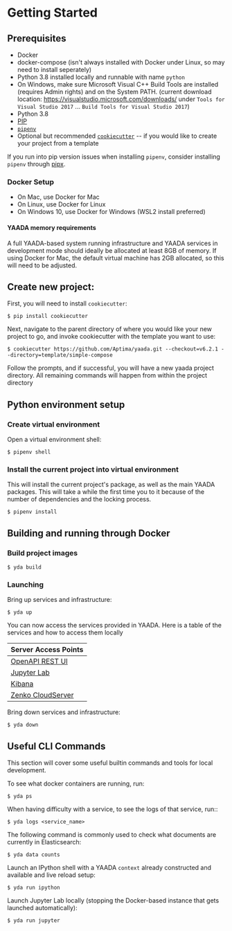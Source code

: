 # Getting Started

## Prerequisites
* Docker
* docker-compose (isn't always installed with Docker under Linux, so may need to install seperately)
* Python 3.8 installed locally and runnable with name `python`
* On Windows, make sure Microsoft Visual C++ Build Tools are installed (requires Admin rights) and on the System PATH. (current download location: https://visualstudio.microsoft.com/downloads/ under `Tools for Visual Studio 2017` ... `Build Tools for Visual Studio 2017`)
* Python 3.8
* [PIP](https://pip.pypa.io/en/stable/)
* [`pipenv`](https://pipenv.pypa.io/en/latest/)
* Optional but recommended [`cookiecutter`](https://cookiecutter.readthedocs.io/en/stable/) -- if you would like to create your project from a template

If you run into pip version issues when installing `pipenv`, consider installing `pipenv` through [pipx](https://pipenv.pypa.io/en/latest/install/#isolated-installation-of-pipenv-with-pipx).

### Docker Setup

* On Mac, use Docker for Mac
* On Linux, use Docker for Linux
* On Windows 10, use Docker for Windows (WSL2 install preferred)

#### YAADA memory requirements

A full YAADA-based system running infrastructure and YAADA services in development mode should ideally be allocated at least 8GB of memory. If using Docker for Mac, the default virtual machine has 2GB allocated, so this will need to be adjusted.

## Create new project:
First, you will need to install `cookiecutter`:

```
$ pip install cookiecutter
```

Next, navigate to the parent directory of where you would like your new project to go, and invoke cookiecutter with the template you want to use:

```
$ cookiecutter https://github.com/Aptima/yaada.git --checkout=v6.2.1 --directory=template/simple-compose
```

Follow the prompts, and if successful, you will have a new yaada project directory. All remaining commands will happen from within the project directory

## Python environment setup

### Create virtual environment

Open a virtual environment shell:

```
$ pipenv shell
```

### Install the current project into virtual environment

This will install the current project's package, as well as the main YAADA packages. This will take a while the first time you to it because of the number of dependencies and the locking process.

```
$ pipenv install
```

## Building and running through Docker

### Build project images

```
$ yda build
```

### Launching

Bring up services and infrastructure:

```
$ yda up
```

You can now access the services provided in YAADA. Here is a table of the services and how to access them locally

| Server Access Points                        |
| ------------------------------------------- |
| [OpenAPI REST UI](http://localhost:5000/ui) |
| [Jupyter Lab](http://localhost:8888/)       |
| [Kibana](http://localhost:5601)             |
| [Zenko CloudServer](http://localhost:8000/)             |

Bring down services and infrastructure:

```
$ yda down
```

## Useful CLI Commands

This section will cover some useful builtin commands and tools for local development.

To see what docker containers are running, run:

```
$ yda ps 
```

When having difficulty with a service, to see the logs of that service, run::

```
$ yda logs <service_name>
```

The following command is commonly used to check what documents are currently in Elasticsearch:

```
$ yda data counts
```

Launch an IPython shell with a YAADA `context` already constructed and available and live reload setup:

```
$ yda run ipython
```

Launch Jupyter Lab locally (stopping the Docker-based instance that gets launched automatically):

```
$ yda run jupyter
```